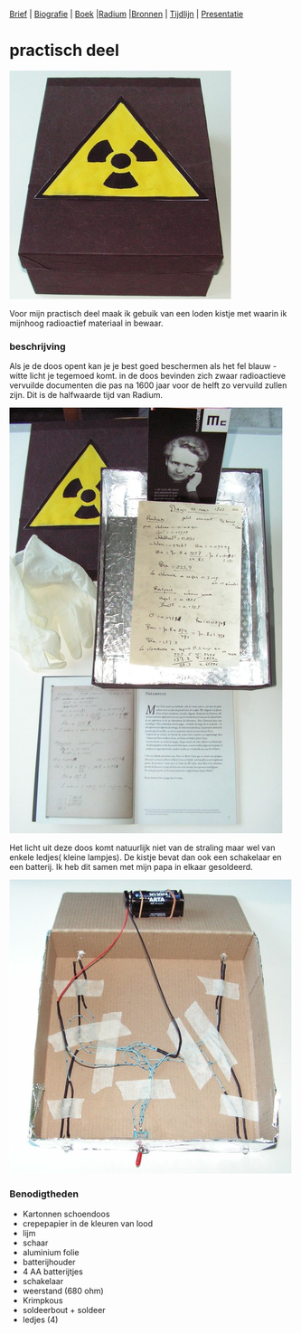[Brief](brief.md) | [Biografie](biografie.md) | [Boek](boek/inhoudsopgave.md) |[Radium](radium.md) |[Bronnen](bibliografie.md) | [Tijdlijn](https://cdn.knightlab.com/libs/timeline3/latest/embed/index.html?source=1E-iVJlxIhEdE5K3mXC_vnQod_FRKKTVz-mWdT42EE0s&font=Default&lang=nl&initial_zoom=2&height=650) |  [Presentatie](https://gitpitch.com/bloemenmeisje/MarieCurie/master?grs=github&t=moon)

# practisch deel

![loden kist](afbeeldingen/mc_loden_kistje.jpg)

Voor mijn practisch deel maak ik gebuik van een loden kistje met waarin ik mijnhoog radioactief materiaal in bewaar.

### beschrijving

Als je de doos opent kan je je best goed beschermen als het fel blauw - witte licht je tegemoed komt. in de doos bevinden zich zwaar radioactieve vervuilde documenten die pas na 1600 jaar voor de helft zo vervuild zullen zijn. Dit is de halfwaarde tijd van Radium.

![inhoud van de loden kist](afbeeldingen/mc_loden_kistje_open_02.jpg)

Het licht uit deze doos komt natuurlijk niet van de straling maar wel van enkele ledjes( kleine lampjes). De kistje bevat dan ook een schakelaar en een batterij. Ik heb dit samen met mijn papa in elkaar gesoldeerd. 

![electro van de loden kist](afbeeldingen/mc_loden_kistje_ledjes.jpg)

###  Benodigtheden

- Kartonnen schoendoos
- crepepapier in de kleuren van lood
- lijm
- schaar
- aluminium folie
- batterijhouder
- 4 AA batterijtjes
- schakelaar
- weerstand (680 ohm)
- Krimpkous
- soldeerbout + soldeer
- ledjes (4)
